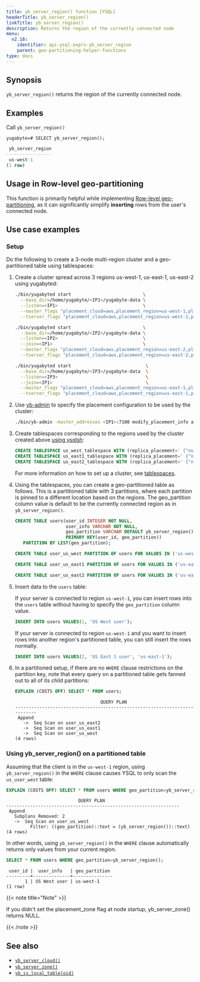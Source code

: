 ```yaml
---
title: yb_server_region() function [YSQL]
headerTitle: yb_server_region()
linkTitle: yb_server_region()
description: Returns the region of the currently connected node
menu:
  v2.18:
    identifier: api-ysql-exprs-yb_server_region
    parent: geo-partitioning-helper-functions
type: docs
---
```


## Synopsis

`yb_server_region()` returns the region of the currently connected node.

## Examples

Call `yb_server_region()`

```plpgsql
yugabyte=# SELECT yb_server_region();
```

```output.sql
 yb_server_region
-----------------
 us-west-1
(1 row)
```

## Usage in Row-level geo-partitioning

This function is primarily helpful while implementing [Row-level geo-partitioning](../../../../../explore/multi-region-deployments/row-level-geo-partitioning/), as it can significantly simplify **inserting**  rows from the user's connected node.

## Use case examples

### Setup

Do the following to create a 3-node multi-region cluster and a geo-partitioned table using tablespaces:

1. Create a cluster spread across 3 regions us-west-1, us-east-1, us-east-2 using yugabyted:

    ```sh
    ./bin/yugabyted start                           \
      --base_dir=/home/yugabyte/<IP1>/yugabyte-data \
      --listen=<IP1>                                \
      --master_flags "placement_cloud=aws,placement_region=us-west-1,placement_zone=us-west-1c" \
      --tserver_flags "placement_cloud=aws,placement_region=us-west-1,placement_zone=us-west-1c"

    ./bin/yugabyted start                           \
      --base_dir=/home/yugabyte/<IP2>/yugabyte-data \
      --listen=<IP2>                                \
      --join=<IP1>                                  \
      --master_flags "placement_cloud=aws,placement_region=us-east-2,placement_zone=us-east-2c" \
      --tserver_flags "placement_cloud=aws,placement_region=us-east-2,placement_zone=us-east-2c"

    ./bin/yugabyted start                            \
      --base_dir=/home/yugabyte/<IP3>/yugabyte-data  \
      --listen=<IP3>                                 \
      --join=<IP1>                                   \
      --master_flags "placement_cloud=aws,placement_region=us-east-1,placement_zone=us-east-1a" \
      --tserver_flags "placement_cloud=aws,placement_region=us-east-1,placement_zone=us-east-1a"
    ```

1. Use [yb-admin](../../../../../admin/yb-admin/) to specify the placement configuration to be used by the cluster:

    ```sh
    ./bin/yb-admin -master_addresses <IP1>:7100 modify_placement_info aws.us-west-1.us-west-1c:1,aws.us-east-1.us-east-1a:1,aws.us-east-2.us-east-2c:1 3
    ```

1. Create tablespaces corresponding to the regions used by the cluster created above [using ysqlsh](../../../../../admin/ysqlsh/#using-ysqlsh):

    ```sql
    CREATE TABLESPACE us_west_tablespace WITH (replica_placement=' {"num_replicas":1,"placement_blocks":[{"cloud":"aws","region":"us-west-1","zone":"us-west-1c","min_num_replicas":1}]}');
    CREATE TABLESPACE us_east1_tablespace WITH (replica_placement=' {"num_replicas":1,"placement_blocks":[{"cloud":"aws","region":"us-east-1","zone":"us-east-1a","min_num_replicas":1}]}');
    CREATE TABLESPACE us_east2_tablespace WITH (replica_placement=' {"num_replicas":1,"placement_blocks":[{"cloud":"aws","region":"us-east-2","zone":"us-east-2c","min_num_replicas":1}]}');
    ```

    For more information on how to set up a cluster, see [tablespaces](../../../../../explore/ysql-language-features/going-beyond-sql/tablespaces).

1. Using the tablespaces, you can create a geo-partitioned table as follows. This is a partitioned table with 3 partitions, where each partition is pinned to a different location based on the regions. The geo_partition column value is default to be the currently connected region as in `yb_server_region()`.

    ```sql
    CREATE TABLE users(user_id INTEGER NOT NULL,
                       user_info VARCHAR NOT NULL,
                       geo_partition VARCHAR DEFAULT yb_server_region(),
                       PRIMARY KEY(user_id, geo_partition))
       PARTITION BY LIST(geo_partition);

    CREATE TABLE user_us_west PARTITION OF users FOR VALUES IN ('us-west-1') TABLESPACE us_west_tablespace;

    CREATE TABLE user_us_east1 PARTITION OF users FOR VALUES IN ('us-east-1') TABLESPACE us_east1_tablespace;

    CREATE TABLE user_us_east2 PARTITION OF users FOR VALUES IN ('us-east-2') TABLESPACE us_east2_tablespace;
    ```

1. Insert data to the `users` table:

    If your server is connected to region `us-west-1`, you can insert rows into the `users` table without having to specify the `geo_partition` column value.

    ```sql
    INSERT INTO users VALUES(1, 'US West user');
    ```

    If your server is connected to region `us-west-1` and you want to insert rows into another region's partitioned table, you can still insert the rows normally.

    ```sql
    INSERT INTO users VALUES(2, 'US East 1 user', 'us-east-1');
    ```

1. In a partitioned setup, if there are no `WHERE` clause restrictions on the partition key, note that every query on a partitioned table gets fanned out to all of its child partitions:

    ```sql
    EXPLAIN (COSTS OFF) SELECT * FROM users;
    ```

    ```output
                                    QUERY PLAN
    ---------------------------------------------------------------------------
     Append
       ->  Seq Scan on user_us_east2
       ->  Seq Scan on user_us_east1
       ->  Seq Scan on user_us_west
    (4 rows)
    ```

### Using yb_server_region() on a partitioned table

Assuming that the client is in the `us-west-1` region, using `yb_server_region()` in the `WHERE` clause causes YSQL to only scan the `us_user_west` table:

```sql
EXPLAIN (COSTS OFF) SELECT * FROM users WHERE geo_partition=yb_server_region();
```

```output
                           QUERY PLAN
-----------------------------------------------------------------
 Append
   Subplans Removed: 2
   ->  Seq Scan on user_us_west
         Filter: ((geo_partition)::text = (yb_server_region())::text)
(4 rows)
```

In other words, using `yb_server_region()` in the `WHERE` clause automatically returns only values from your current region.

```sql
SELECT * FROM users WHERE geo_partition=yb_server_region();
```

```output
 user_id |  user_info   | geo_partition
---------+--------------+---------------
       1 | US West user | us-west-1
(1 row)
```

{{< note title="Note" >}}

If you didn't set the placement_zone flag at node startup, yb_server_zone() returns NULL.

{{< /note >}}

## See also

- [`yb_server_cloud()`](../func_yb_server_cloud)
- [`yb_server_zone()`](../func_yb_server_zone)
- [`yb_is_local_table(oid)`](../func_yb_is_local_table)
